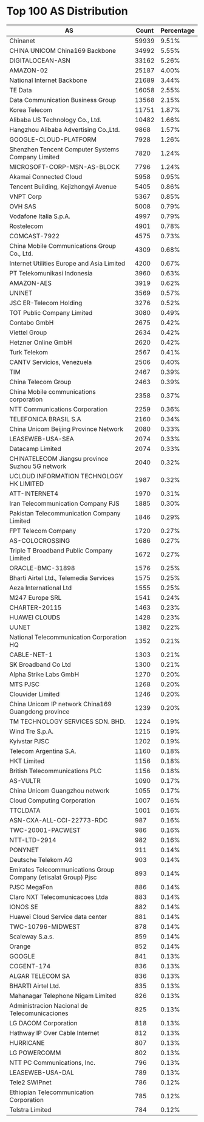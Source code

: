 # Top 100 AS Distribution
| AS | Count | Percentage |
|----|----|----|
| Chinanet | 59939 | 9.51% |
| CHINA UNICOM China169 Backbone | 34992 | 5.55% |
| DIGITALOCEAN-ASN | 33162 | 5.26% |
| AMAZON-02 | 25187 | 4.00% |
| National Internet Backbone | 21689 | 3.44% |
| TE Data | 16058 | 2.55% |
| Data Communication Business Group | 13568 | 2.15% |
| Korea Telecom | 11751 | 1.87% |
| Alibaba US Technology Co., Ltd. | 10482 | 1.66% |
| Hangzhou Alibaba Advertising Co.,Ltd. | 9868 | 1.57% |
| GOOGLE-CLOUD-PLATFORM | 7928 | 1.26% |
| Shenzhen Tencent Computer Systems Company Limited | 7820 | 1.24% |
| MICROSOFT-CORP-MSN-AS-BLOCK | 7796 | 1.24% |
| Akamai Connected Cloud | 5958 | 0.95% |
| Tencent Building, Kejizhongyi Avenue | 5405 | 0.86% |
| VNPT Corp | 5367 | 0.85% |
| OVH SAS | 5008 | 0.79% |
| Vodafone Italia S.p.A. | 4997 | 0.79% |
| Rostelecom | 4901 | 0.78% |
| COMCAST-7922 | 4575 | 0.73% |
| China Mobile Communications Group Co., Ltd. | 4309 | 0.68% |
| Internet Utilities Europe and Asia Limited | 4200 | 0.67% |
| PT Telekomunikasi Indonesia | 3960 | 0.63% |
| AMAZON-AES | 3919 | 0.62% |
| UNINET | 3569 | 0.57% |
| JSC ER-Telecom Holding | 3276 | 0.52% |
| TOT Public Company Limited | 3080 | 0.49% |
| Contabo GmbH | 2675 | 0.42% |
| Viettel Group | 2634 | 0.42% |
| Hetzner Online GmbH | 2620 | 0.42% |
| Turk Telekom | 2567 | 0.41% |
| CANTV Servicios, Venezuela | 2506 | 0.40% |
| TIM | 2467 | 0.39% |
| China Telecom Group | 2463 | 0.39% |
| China Mobile communications corporation | 2358 | 0.37% |
| NTT Communications Corporation | 2259 | 0.36% |
| TELEFONICA BRASIL S.A | 2160 | 0.34% |
| China Unicom Beijing Province Network | 2080 | 0.33% |
| LEASEWEB-USA-SEA | 2074 | 0.33% |
| Datacamp Limited | 2074 | 0.33% |
| CHINATELECOM Jiangsu province Suzhou 5G network | 2040 | 0.32% |
| UCLOUD INFORMATION TECHNOLOGY HK LIMITED | 1987 | 0.32% |
| ATT-INTERNET4 | 1970 | 0.31% |
| Iran Telecommunication Company PJS | 1885 | 0.30% |
| Pakistan Telecommunication Company Limited | 1846 | 0.29% |
| FPT Telecom Company | 1720 | 0.27% |
| AS-COLOCROSSING | 1686 | 0.27% |
| Triple T Broadband Public Company Limited | 1672 | 0.27% |
| ORACLE-BMC-31898 | 1576 | 0.25% |
| Bharti Airtel Ltd., Telemedia Services | 1575 | 0.25% |
| Aeza International Ltd | 1555 | 0.25% |
| M247 Europe SRL | 1541 | 0.24% |
| CHARTER-20115 | 1463 | 0.23% |
| HUAWEI CLOUDS | 1428 | 0.23% |
| UUNET | 1382 | 0.22% |
| National Telecommunication Corporation HQ | 1352 | 0.21% |
| CABLE-NET-1 | 1303 | 0.21% |
| SK Broadband Co Ltd | 1300 | 0.21% |
| Alpha Strike Labs GmbH | 1270 | 0.20% |
| MTS PJSC | 1268 | 0.20% |
| Clouvider Limited | 1246 | 0.20% |
| China Unicom IP network China169 Guangdong province | 1239 | 0.20% |
| TM TECHNOLOGY SERVICES SDN. BHD. | 1224 | 0.19% |
| Wind Tre S.p.A. | 1215 | 0.19% |
| Kyivstar PJSC | 1202 | 0.19% |
| Telecom Argentina S.A. | 1160 | 0.18% |
| HKT Limited | 1156 | 0.18% |
| British Telecommunications PLC | 1156 | 0.18% |
| AS-VULTR | 1090 | 0.17% |
| China Unicom Guangzhou network | 1055 | 0.17% |
| Cloud Computing Corporation | 1007 | 0.16% |
| TTCLDATA | 1001 | 0.16% |
| ASN-CXA-ALL-CCI-22773-RDC | 987 | 0.16% |
| TWC-20001-PACWEST | 986 | 0.16% |
| NTT-LTD-2914 | 982 | 0.16% |
| PONYNET | 911 | 0.14% |
| Deutsche Telekom AG | 903 | 0.14% |
| Emirates Telecommunications Group Company (etisalat Group) Pjsc | 893 | 0.14% |
| PJSC MegaFon | 886 | 0.14% |
| Claro NXT Telecomunicacoes Ltda | 883 | 0.14% |
| IONOS SE | 882 | 0.14% |
| Huawei Cloud Service data center | 881 | 0.14% |
| TWC-10796-MIDWEST | 878 | 0.14% |
| Scaleway S.a.s. | 859 | 0.14% |
| Orange | 852 | 0.14% |
| GOOGLE | 841 | 0.13% |
| COGENT-174 | 836 | 0.13% |
| ALGAR TELECOM SA | 836 | 0.13% |
| BHARTI Airtel Ltd. | 835 | 0.13% |
| Mahanagar Telephone Nigam Limited | 826 | 0.13% |
| Administracion Nacional de Telecomunicaciones | 825 | 0.13% |
| LG DACOM Corporation | 818 | 0.13% |
| Hathway IP Over Cable Internet | 812 | 0.13% |
| HURRICANE | 807 | 0.13% |
| LG POWERCOMM | 802 | 0.13% |
| NTT PC Communications, Inc. | 796 | 0.13% |
| LEASEWEB-USA-DAL | 789 | 0.13% |
| Tele2 SWIPnet | 786 | 0.12% |
| Ethiopian Telecommunication Corporation | 785 | 0.12% |
| Telstra Limited | 784 | 0.12% |
